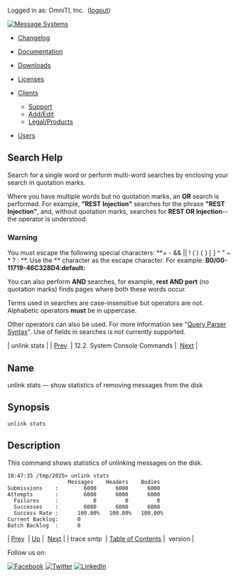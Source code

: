 Logged in as: OmniTI, Inc.  ([logout](https://support.messagesystems.com/logout.php))

[![Message Systems](https://support.messagesystems.com/images/ms-white205.png)](https://support.messagesystems.com/start.php) 

*   [Changelog](https://support.messagesystems.com/start.php?show=changelog)
*   [Documentation](https://support.messagesystems.com/docs/)
*   [Downloads](https://support.messagesystems.com/start.php)

*   [Licenses](https://support.messagesystems.com/license_summary.php)
*   <a href="">Clients</a>
    *   [Support](https://support.messagesystems.com/cs.php)
    *   [Add/Edit](https://support.messagesystems.com/edit_client.php)
    *   [Legal/Products](https://support.messagesystems.com/edit_products.php)
*   [Users](https://support.messagesystems.com/edit_customer.php)

## Search Help

Search for a single word or perform multi-word searches by enclosing your search in quotation marks.

Where you have multiple words but no quotation marks, an **OR** search is performed. For example, **"REST Injection"** searches for the phrase **"REST Injection"**, and, without quotation marks, searches for **REST OR Injection**--the operator is understood.

### Warning

You must escape the following special characters: **+ - && || ! ( ) { } [ ] ^ " ~ * ? : \**. Use the **\** character as the escape character. For example: **B0/00-11719-46C328D4\:default\:**

You can also perform **AND** searches, for example, **rest AND port** (no quotation marks) finds pages where both these words occur.

Terms used in searches are case-insensitive but operators are not. Alphabetic operators **must** be in uppercase.

Other operators can also be used. For more information see "[Query Parser Syntax](https://lucene.apache.org/core/old_versioned_docs/versions/3_0_0/queryparsersyntax.html)". Use of fields in searches is not currently supported.

| unlink stats |
| [Prev](console_commands.trace_smtp.php)  | 12.2. System Console Commands |  [Next](console_commands.version.php) |

<a name="console_commands.unlink_stats"></a>
## Name

unlink stats — show statistics of removing messages from the disk

## Synopsis

`unlink stats`

<a name="idp10332032"></a>
## Description

This command shows statistics of unlinking messages on the disk.

```
10:47:35 /tmp/2025> unlink stats
                   Messages    Headers    Bodies
Submissions    :        6000      6000      6000
Attempts       :        6000      6000      6000
  Failures     :           0         0         0
  Successes    :        6000      6000      6000
  Success Rate :      100.00%   100.00%   100.00%
Current Backlog:      0
Batch Backlog  :      0
```

| [Prev](console_commands.trace_smtp.php)  | [Up](console.commands.non-module.php) |  [Next](console_commands.version.php) |
| trace smtp  | [Table of Contents](index.php) |  version |

Follow us on:

[![Facebook](https://support.messagesystems.com/images/icon-facebook.png)](http://www.facebook.com/messagesystems) [![Twitter](https://support.messagesystems.com/images/icon-twitter.png)](http://twitter.com/#!/MessageSystems) [![LinkedIn](https://support.messagesystems.com/images/icon-linkedin.png)](http://www.linkedin.com/company/message-systems)